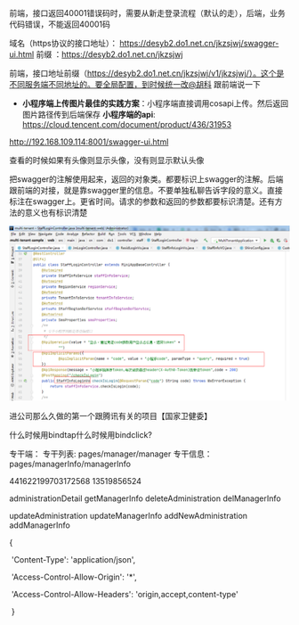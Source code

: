 前端，接口返回40001错误码时，需要从新走登录流程（默认的走），后端，业务代码错误，不能返回40001码

域名（https协议的接口地址）： https://desyb2.do1.net.cn/jkzsjwj/swagger-ui.html 
前缀 ：https://desyb2.do1.net.cn/jkzsjwj 

前端，接口地址前缀（https://desyb2.do1.net.cn/jkzsjwj/v1/jkzsjwj/）。这个是不同服务端不同地址的。要全局配置，到时候统一改@胡科 跟前端说一下



- **小程序端上传图片最佳的实践方案**：小程序端直接调用cosapi上传。然后返回图片路径传到后端保存
  **小程序端的api**: https://cloud.tencent.com/document/product/436/31953

http://192.168.109.114:8001/swagger-ui.html

查看的时候如果有头像则显示头像，没有则显示默认头像



把swagger的注解使用起来，返回的对象类。都要标识上swagger的注解。后端跟前端的对接，就是靠swagger里的信息。不要单独私聊告诉字段的意义。直接标注在swagger上。更省时间。请求的参数和返回的参数都要标识清楚。还有方法的意义也有标识清楚

![image-20201229095100418](image-20201229095408101.png)

进公司那么久做的第一个跟腾讯有关的项目【国家卫健委】



什么时候用bindtap什么时候用bindclick?

专干端：
专干列表: pages/manager/manager
专干信息：pages/managerInfo/managerInfo

441622199703172568
13519856524

administrationDetail    getManagerInfo
deleteAdministration    delManagerInfo

updateAdministration   updateManagerInfo
addNewAdministration     addManagerInfo







{

​      'Content-Type': 'application/json',

​      'Access-Control-Allow-Origin': '*',

​      'Access-Control-Allow-Headers': 'origin,accept,content-type'

​     }